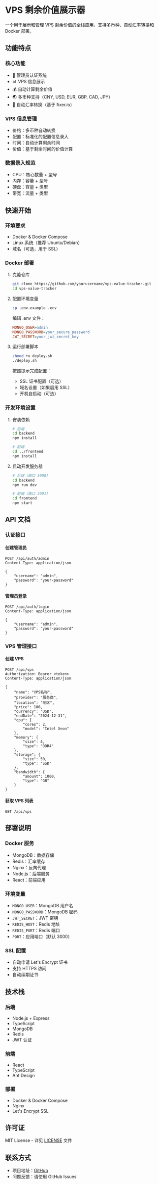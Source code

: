 # VPS 剩余价值展示器

一个用于展示和管理 VPS 剩余价值的全栈应用，支持多币种、自动汇率转换和 Docker 部署。

## 功能特点

### 核心功能
- 🔐 管理员认证系统
- 📊 VPS 信息展示
- 💰 自动计算剩余价值
- 🌏 多币种支持（CNY, USD, EUR, GBP, CAD, JPY）
- 💱 自动汇率转换（基于 fixer.io）

### VPS 信息管理
- 价格：多币种自动转换
- 配置：标准化的配置信息录入
- 时间：自动计算剩余时间
- 价值：基于剩余时间的价值计算

### 数据录入规范
- CPU：核心数量 + 型号
- 内存：容量 + 型号
- 硬盘：容量 + 类型
- 带宽：流量 + 类型

## 快速开始

### 环境要求
- Docker & Docker Compose
- Linux 系统（推荐 Ubuntu/Debian）
- 域名（可选，用于 SSL）

### Docker 部署

1. 克隆仓库

    ```bash
    git clone https://github.com/yourusername/vps-value-tracker.git
    cd vps-value-tracker
    ```

2. 配置环境变量

    ```bash
    cp .env.example .env
    ```

    编辑 .env 文件：
    ```ini
    MONGO_USER=admin
    MONGO_PASSWORD=your_secure_password
    JWT_SECRET=your_jwt_secret_key
    ```

3. 运行部署脚本

    ```bash
    chmod +x deploy.sh
    ./deploy.sh
    ```

    按照提示完成配置：
    - SSL 证书配置（可选）
    - 域名设置（如果启用 SSL）
    - 开机自启动（可选）

### 开发环境设置

1. 安装依赖

    ```bash
    # 后端
    cd backend
    npm install

    # 前端
    cd ../frontend
    npm install
    ```

2. 启动开发服务器

    ```bash
    # 后端（端口 3000）
    cd backend
    npm run dev

    # 前端（端口 3001）
    cd frontend
    npm start
    ```

## API 文档

### 认证接口

#### 创建管理员
```http
POST /api/auth/admin
Content-Type: application/json

{
    "username": "admin",
    "password": "your-password"
}
```

#### 管理员登录
```http
POST /api/auth/login
Content-Type: application/json

{
    "username": "admin",
    "password": "your-password"
}
```

### VPS 管理接口

#### 创建 VPS
```http
POST /api/vps
Authorization: Bearer <token>
Content-Type: application/json

{
    "name": "VPS名称",
    "provider": "服务商",
    "location": "地区",
    "price": 100,
    "currency": "USD",
    "endDate": "2024-12-31",
    "cpu": {
        "cores": 2,
        "model": "Intel Xeon"
    },
    "memory": {
        "size": 4,
        "type": "DDR4"
    },
    "storage": {
        "size": 50,
        "type": "SSD"
    },
    "bandwidth": {
        "amount": 1000,
        "type": "GB"
    }
}
```

#### 获取 VPS 列表
```http
GET /api/vps
```

## 部署说明

### Docker 服务
- MongoDB：数据存储
- Redis：汇率缓存
- Nginx：反向代理
- Node.js：后端服务
- React：前端应用

### 环境变量
- `MONGO_USER`：MongoDB 用户名
- `MONGO_PASSWORD`：MongoDB 密码
- `JWT_SECRET`：JWT 密钥
- `REDIS_HOST`：Redis 地址
- `REDIS_PORT`：Redis 端口
- `PORT`：应用端口（默认 3000）

### SSL 配置
- 自动申请 Let's Encrypt 证书
- 支持 HTTPS 访问
- 自动续期证书

## 技术栈

### 后端
- Node.js + Express
- TypeScript
- MongoDB
- Redis
- JWT 认证

### 前端
- React
- TypeScript
- Ant Design

### 部署
- Docker & Docker Compose
- Nginx
- Let's Encrypt SSL

## 许可证

MIT License - 详见 [LICENSE](LICENSE) 文件

## 联系方式

- 项目地址：[GitHub](https://github.com/yourusername/vps-value-tracker)
- 问题反馈：请使用 GitHub Issues 